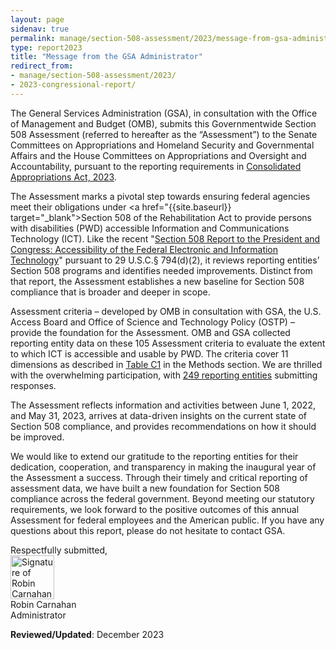```yaml
---
layout: page
sidenav: true
permalink: manage/section-508-assessment/2023/message-from-gsa-administrator/
type: report2023
title: "Message from the GSA Administrator"
redirect_from:
- manage/section-508-assessment/2023/
- 2023-congressional-report/
---
```

The General Services Administration (GSA), in consultation with the Office of Management and Budget (OMB), submits this Governmentwide Section 508 Assessment (referred to hereafter as the “Assessment”) to the Senate Committees on Appropriations and Homeland Security and Governmental Affairs and the House Committees on Appropriations and Oversight and Accountability, pursuant to the reporting requirements in <a href="https://www.congress.gov/bill/117th-congress/house-bill/2617" target="_blank">Consolidated Appropriations Act, 2023</a>.

The Assessment marks a pivotal step towards ensuring federal agencies meet their obligations under <a href="{{site.baseurl}} target="_blank">Section 508 of the Rehabilitation Act</a> to provide persons with disabilities (PWD) accessible Information and Communications Technology (ICT). Like the recent "<a href="https://www.justice.gov/crt/page/file/1569331/download" target="_blank">Section 508 Report to the President and Congress: Accessibility of the Federal Electronic and Information Technology</a>" pursuant to 29 U.S.C.§ 794(d)(2), it reviews reporting entities’ Section 508 programs and identifies needed improvements. Distinct from that report, the Assessment establishes a new baseline for Section 508 compliance that is broader and deeper in scope.

Assessment criteria – developed by OMB in consultation with GSA, the U.S. Access Board and Office of Science and Technology Policy (OSTP) – provide the foundation for the Assessment. OMB and GSA collected reporting entity data on these 105 Assessment criteria to evaluate the extent to which ICT is accessible and usable by PWD. The criteria cover 11 dimensions as described in [Table C1]({{site.baseurl}}/manage/section-508-assessment/2023/appendix-c-methods/#table-c1) in the Methods section. We are thrilled with the overwhelming participation, with [249 reporting entities]({{site.baseurl}}/manage/section-508-assessment/2023/appendix-d-overview/) submitting responses.

The Assessment reflects information and activities between June 1, 2022, and May 31, 2023, arrives at data-driven insights on the current state of Section 508 compliance, and provides recommendations on how it should be improved. 

We would like to extend our gratitude to the reporting entities for their dedication, cooperation, and transparency in making the inaugural year of the Assessment a success. Through their timely and critical reporting of assessment data, we have built a new foundation for Section 508 compliance across the federal government. Beyond meeting our statutory requirements, we look forward to the positive outcomes of this annual Assessment for federal employees and the American public. If you have any questions about this report, please do not hesitate to contact GSA.

Respectfully submitted,
<br><img src="https://assets.section508.gov/files/images/sig-carnahan.png" alt="Signature of Robin Carnahan" height="70px" width="auto"><br>
Robin Carnahan  
Administrator

**Reviewed/Updated**: December 2023